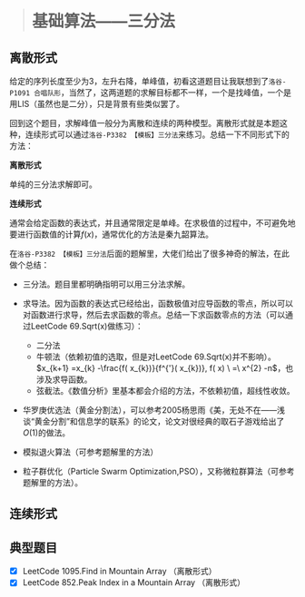 > # 基础算法——三分法

## 离散形式

给定的序列长度至少为3，左升右降，单峰值，初看这道题目让我联想到了`洛谷-P1091 合唱队形`，当然了，这两道题的求解目标都不一样，一个是找峰值，一个是用LIS（虽然也是二分），只是背景有些类似罢了。

回到这个题目，求解峰值一般分为离散和连续的两种模型。离散形式就是本题这种，连续形式可以通过`洛谷-P3382 【模板】三分法`来练习。总结一下不同形式下的方法：

**离散形式**

单纯的三分法求解即可。

**连续形式**

通常会给定函数的表达式，并且通常限定是单峰。在求极值的过程中，不可避免地要进行函数值的计算$f(x)$，通常优化的方法是秦九韶算法。

在`洛谷-P3382 【模板】三分法`后面的题解里，大佬们给出了很多神奇的解法，在此做个总结：

* 三分法。题目里都明确指明可以用三分法求解。

* 求导法。因为函数的表达式已经给出，函数极值对应导函数的零点，所以可以对函数进行求导，然后去求函数的零点。总结一下求函数零点的方法（可以通过LeetCode 69.Sqrt(x)做练习）：
  * 二分法
  * 牛顿法（依赖初值的选取，但是对LeetCode 69.Sqrt(x)并不影响）。$x_{k+1} =x_{k} -\frac{f( x_{k})}{f^{'}( x_{k})}, f( x) \ =\ x^{2} -n$，也涉及求导函数。
  * 弦截法。《数值分析》里基本都会介绍的方法，不依赖初值，超线性收敛。

* 华罗庚优选法（黄金分割法），可以参考2005杨思雨《美，无处不在——浅谈“黄金分割”和信息学的联系》的论文，论文对很经典的取石子游戏给出了$O(1)$的做法。
* 模拟退火算法（可参考题解里的方法）
* 粒子群优化（Particle Swarm Optimization,PSO），又称微粒群算法（可参考题解里的方法）。



## 连续形式







## 典型题目

- [x] LeetCode 1095.Find in Mountain Array （离散形式）
- [x] LeetCode 852.Peak Index in a Mountain Array （离散形式）